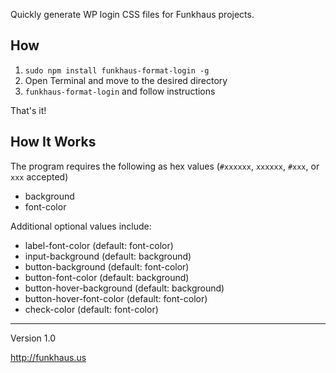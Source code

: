 Quickly generate WP login CSS files for Funkhaus projects.

## How
1. `sudo npm install funkhaus-format-login -g`
1. Open Terminal and move to the desired directory
1. `funkhaus-format-login` and follow instructions

That's it!

## How It Works
The program requires the following as hex values (`#xxxxxx`, `xxxxxx`, `#xxx`, or `xxx` accepted)
* background
* font-color

Additional optional values include:
* label-font-color (default: font-color)
* input-background (default: background)
* button-background (default: font-color)
* button-font-color (default: background)
* button-hover-background (default: background)
* button-hover-font-color (default: font-color)
* check-color (default: font-color)

-------

Version 1.0

http://funkhaus.us
